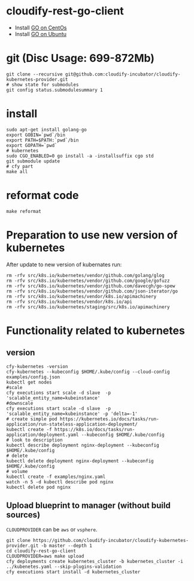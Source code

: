 # cloudify-rest-go-client

* Install [GO on CentOs](examples/blueprint/scripts/tools-install.sh#L8-L12)
* Install [GO on Ubuntu](examples/blueprint/scripts/tools-install.sh#L14-L17)

# git (Disc Usage: 699-872Mb)
```shell
git clone --recursive git@github.com:cloudify-incubator/cloudify-kubernetes-provider.git
# show state for submodules
git config status.submodulesummary 1
```

# install

```shell
sudo apt-get install golang-go
export GOBIN=`pwd`/bin
export PATH=$PATH:`pwd`/bin
export GOPATH=`pwd`
# kubernetes
sudo CGO_ENABLED=0 go install -a -installsuffix cgo std
git submodule update
# cfy part
make all
```

# reformat code

```shell
make reformat
```
# Preparation to use new version of kubernetes
After update to new version of kubernates run:
```shell
rm -rfv src/k8s.io/kubernetes/vendor/github.com/golang/glog
rm -rfv src/k8s.io/kubernetes/vendor/github.com/google/gofuzz
rm -rfv src/k8s.io/kubernetes/vendor/github.com/davecgh/go-spew
rm -rfv src/k8s.io/kubernetes/vendor/github.com/json-iterator/go
rm -rfv src/k8s.io/kubernetes/vendor/k8s.io/apimachinery
rm -rfv src/k8s.io/kubernetes/vendor/k8s.io/api
rm -rfv src/k8s.io/kubernetes/staging/src/k8s.io/apimachinery
```

# Functionality related to kubernetes
## version

```shell
cfy-kubernetes -version
cfy-kubernetes --kubeconfig $HOME/.kube/config --cloud-config examples/config.json
kubectl get nodes
#scale
cfy executions start scale -d slave  -p 'scalable_entity_name=kubeinstance'
#downscale
cfy executions start scale -d slave  -p 'scalable_entity_name=kubeinstance' -p 'delta=-1'
# create simple pod https://kubernetes.io/docs/tasks/run-application/run-stateless-application-deployment/
kubectl create -f https://k8s.io/docs/tasks/run-application/deployment.yaml --kubeconfig $HOME/.kube/config
# look to description
kubectl describe deployment nginx-deployment --kubeconfig $HOME/.kube/config
# delete
kubectl delete deployment nginx-deployment --kubeconfig $HOME/.kube/config
# volume
kubectl create -f examples/nginx.yaml
watch -n 5 -d kubectl describe pod nginx
kubectl delete pod nginx
```

## Upload blueprint to manager (without build sources)

`CLOUDPROVIDER` can be `aws` or `vsphere`.

```shell
git clone https://github.com/cloudify-incubator/cloudify-kubernetes-provider.git -b master --depth 1
cd cloudify-rest-go-client
CLOUDPROVIDER=aws make upload
cfy deployments create kubernetes_cluster -b kubernetes_cluster -i ../kubenetes.yaml --skip-plugins-validation
cfy executions start install -d kubernetes_cluster
```
